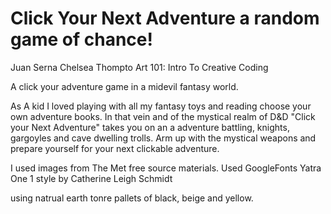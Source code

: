 # Click Your Next Adventure a random game of chance!

Juan Serna
Chelsea Thompto
Art 101: Intro To Creative Coding


A click your adventure game in a midevil fantasy world. 

As A kid I loved playing with all my fantasy toys and reading choose your own adventure books.
In that vein and of the mystical realm of D&D "Click your Next Adventure" takes you on an
a adventure battling, knights, gargoyles and cave dwelling trolls.
Arm up with the mystical weapons and prepare yourself for your next clickable adventure.

I used images from The Met free source materials.
Used GoogleFonts Yatra One 1 style
by Catherine Leigh Schmidt

using natrual earth tonre pallets of black, beige and yellow.

